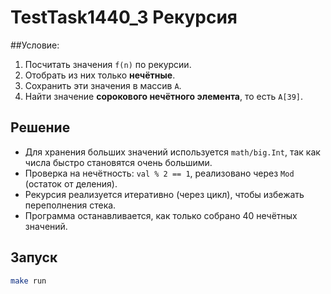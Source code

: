 # TestTask1440_3 Рекурсия


##Условие:

1. Посчитать значения `f(n)` по рекурсии.
2. Отобрать из них только **нечётные**.
3. Сохранить эти значения в массив `A`.
4. Найти значение **сорокового нечётного элемента**, то есть `A[39]`.

## Решение

- Для хранения больших значений используется `math/big.Int`, так как числа быстро становятся очень большими.
- Проверка на нечётность: `val % 2 == 1`, реализовано через `Mod` (остаток от деления).
- Рекурсия реализуется итеративно (через цикл), чтобы избежать переполнения стека.
- Программа останавливается, как только собрано 40 нечётных значений.

## Запуск

```bash
make run
